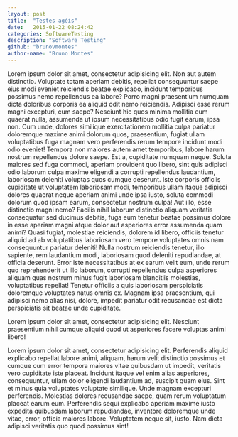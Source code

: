```yaml
---
layout: post
title:  "Testes agéis"
date:   2015-01-22 08:24:42
categories: SoftwareTesting 
description: "Software Testing"
github: "brunovmontes"
author-name: "Bruno Montes"
---
```

Lorem ipsum dolor sit amet, consectetur adipisicing elit. Non aut autem distinctio. Voluptate totam aperiam debitis, repellat consequuntur saepe eius modi eveniet reiciendis beatae explicabo, incidunt temporibus possimus nemo repellendus ea labore? Porro magni praesentium numquam dicta doloribus corporis ea aliquid odit nemo reiciendis. Adipisci esse rerum magni excepturi, cum saepe? Nesciunt hic quos minima mollitia eum quaerat nulla, assumenda ut ipsum necessitatibus odio fugit earum, ipsa non. Cum unde, dolores similique exercitationem mollitia culpa pariatur doloremque maxime animi dolorum quos, praesentium, fugiat ullam voluptatibus fuga magnam vero perferendis rerum tempore incidunt modi odio eveniet! Tempora non maiores autem amet temporibus, labore harum nostrum repellendus dolore saepe. Est a, cupiditate numquam neque. Soluta maiores sed fuga commodi, aperiam provident quo libero, sint quis adipisci odio laborum culpa maxime eligendi a corrupti repellendus laudantium, laboriosam deleniti voluptas quos cumque deserunt. Iste corporis officiis cupiditate ut voluptatem laboriosam modi, temporibus ullam itaque adipisci dolores quaerat neque aperiam animi unde ipsa iusto, soluta commodi dolorum quod ipsam earum, consectetur nostrum culpa! Aut illo, esse distinctio magni nemo? Facilis nihil laborum distinctio aliquam veritatis consequatur sed ducimus debitis, fuga eum tenetur beatae possimus dolore in esse aperiam magni atque dolor aut asperiores error assumenda quam animi? Quasi fugiat, molestiae reiciendis, dolorem id libero, officiis tenetur aliquid ad ab voluptatibus laboriosam vero tempore voluptates omnis nam consequuntur pariatur deleniti! Nulla nostrum reiciendis tenetur, illo sapiente, rem laudantium modi, laboriosam quod deleniti repudiandae, at officia deserunt. Error iste necessitatibus at ex earum velit eum, unde rerum quo reprehenderit ut illo laborum, corrupti repellendus culpa asperiores aliquam quas nostrum minus fugit laboriosam blanditiis molestias, voluptatibus repellat! Tenetur officiis a quis laboriosam perspiciatis doloremque voluptates natus omnis ex. Magnam ipsa praesentium, qui adipisci nemo alias nisi, dolore, impedit pariatur odit recusandae est dicta perspiciatis sit beatae unde cupiditate.

Lorem ipsum dolor sit amet, consectetur adipisicing elit. Nesciunt praesentium nihil cumque aliquid quod ut asperiores facere voluptas animi libero!

Lorem ipsum dolor sit amet, consectetur adipisicing elit. Perferendis aliquid explicabo repellat labore animi, aliquam, harum velit distinctio possimus et cumque cum error tempora maiores vitae quibusdam ut impedit, veritatis vero cupiditate iste placeat. Incidunt itaque vel enim alias asperiores, consequuntur, ullam dolor eligendi laudantium ad, suscipit quam eius. Sint et minus quia voluptates voluptate similique. Unde magnam excepturi perferendis. Molestias dolores recusandae saepe, quam rerum voluptatum placeat earum eum. Perferendis sequi explicabo aperiam maxime iusto expedita quibusdam laborum repudiandae, inventore doloremque unde vitae, error, officia maiores labore. Voluptatem neque sit, iusto. Nam dicta adipisci veritatis quo quod possimus sint!